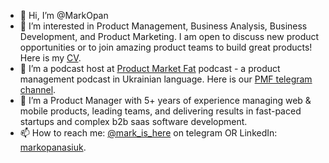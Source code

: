 - 👋 Hi, I’m @MarkOpan
- 👀 I’m interested in Product Management, Business Analysis, Business Development, and Product Marketing. I am open to discuss new product opportunities or to join amazing product teams to build great products! Here is my [CV](http://bit.ly/3jaw6Mi).
- 🌱 I’m a podcast host at [Product Market Fat](https://wtf-is-pmf.top/) podcast - a product management podcast in Ukrainian language. Here is our [PMF telegram channel](https://t.me/wtf_is_pmf).  
- 💞️ I’m a Product Manager with 5+ years of experience managing web & mobile products, leading teams, and delivering results in fast-paced startups and complex b2b saas software development.
- 📫 How to reach me: [@mark_is_here](https://t.me/mark_is_here) on telegram OR LinkedIn: [markopanasiuk](https://www.linkedin.com/in/markopanasiuk/). 

<!---
MarkOpan/MarkOpan is a ✨ special ✨ repository because its `README.md` (this file) appears on your GitHub profile.
You can click the Preview link to take a look at your changes.
--->
